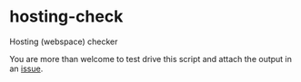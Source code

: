 hosting-check
=============

Hosting (webspace) checker


You are more than welcome to test drive this script and attach the output in an [issue](https://github.com/szepeviktor/hosting-check/issues/new).
